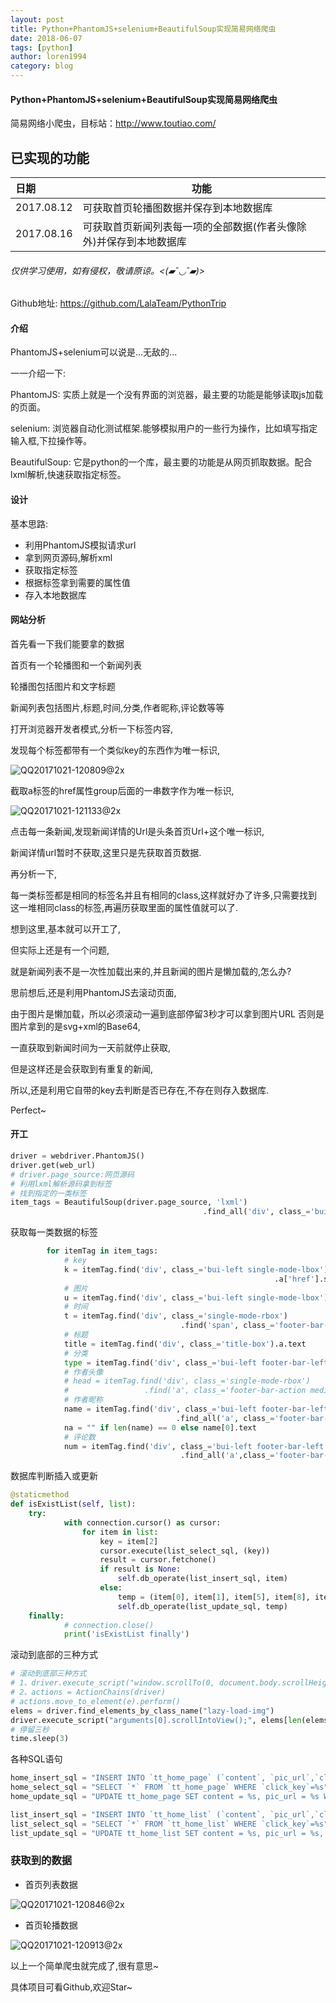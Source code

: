 ```yaml
---
layout: post
title: Python+PhantomJS+selenium+BeautifulSoup实现简易网络爬虫
date: 2018-06-07
tags: [python]
author: loren1994
category: blog
---
```


#### Python+PhantomJS+selenium+BeautifulSoup实现简易网络爬虫

简易网络小爬虫，目标站：http://www.toutiao.com/

<!-- more -->
## 已实现的功能

| 日期         | 功能                                 |
| :--------- | ---------------------------------- |
| 2017.08.12 | 可获取首页轮播图数据并保存到本地数据库                |
| 2017.08.16 | 可获取首页新闻列表每一项的全部数据(作者头像除外)并保存到本地数据库 |

###### 仅供学习使用，如有侵权，敬请原谅。<(▰˘◡˘▰)>

Github地址: https://github.com/LalaTeam/PythonTrip

#### 介绍

PhantomJS+selenium可以说是...无敌的...

一一介绍一下:

PhantomJS: 实质上就是一个没有界面的浏览器，最主要的功能是能够读取js加载的页面。

selenium: 浏览器自动化测试框架.能够模拟用户的一些行为操作，比如填写指定输入框,下拉操作等。

BeautifulSoup: 它是python的一个库，最主要的功能是从网页抓取数据。配合lxml解析,快速获取指定标签。

#### 设计

基本思路:

- 利用PhantomJS模拟请求url
- 拿到网页源码,解析xml
- 获取指定标签
- 根据标签拿到需要的属性值
- 存入本地数据库

#### 网站分析

首先看一下我们能要拿的数据

首页有一个轮播图和一个新闻列表

轮播图包括图片和文字标题

新闻列表包括图片,标题,时间,分类,作者昵称,评论数等等

打开浏览器开发者模式,分析一下标签内容,

发现每个标签都带有一个类似key的东西作为唯一标识,

![QQ20171021-120809@2x]({{site.baseurl}}/assets/images/QQ20171021-120809@2x.png)

截取a标签的href属性group后面的一串数字作为唯一标识,

![QQ20171021-121133@2x]({{site.baseurl}}/assets/images/QQ20171021-121133@2x.png)

点击每一条新闻,发现新闻详情的Url是头条首页Url+这个唯一标识,

新闻详情url暂时不获取,这里只是先获取首页数据.

再分析一下,

每一类标签都是相同的标签名并且有相同的class,这样就好办了许多,只需要找到这一堆相同class的标签,再遍历获取里面的属性值就可以了.

想到这里,基本就可以开工了,

但实际上还是有一个问题,

就是新闻列表不是一次性加载出来的,并且新闻的图片是懒加载的,怎么办?

思前想后,还是利用PhantomJS去滚动页面,

由于图片是懒加载，所以必须滚动一遍到底部停留3秒才可以拿到图片URL 否则是图片拿到的是svg+xml的Base64,

一直获取到新闻时间为一天前就停止获取,

但是这样还是会获取到有重复的新闻,

所以,还是利用它自带的key去判断是否已存在,不存在则存入数据库.

Perfect~

#### 开工

~~~~python
driver = webdriver.PhantomJS()
driver.get(web_url)
# driver.page_source:网页源码
# 利用lxml解析源码拿到标签
# 找到指定的一类标签
item_tags = BeautifulSoup(driver.page_source, 'lxml')
                                           .find_all('div', class_='bui-box single-mode')
~~~~

获取每一类数据的标签

~~~~python
        for itemTag in item_tags:
            # key
            k = itemTag.find('div', class_='bui-left single-mode-lbox')
                                                           .a['href'].split('/')[2]
            # 图片
            u = itemTag.find('div', class_='bui-left single-mode-lbox').a.img['src']
            # 时间
            t = itemTag.find('div', class_='single-mode-rbox')
                                      .find('span', class_='footer-bar-action').text
            # 标题
            title = itemTag.find('div', class_='title-box').a.text
            # 分类
            type = itemTag.find('div', class_='bui-left footer-bar-left').a.text
            # 作者头像
            # head = itemTag.find('div', class_='single-mode-rbox')
            #                 .find('a', class_='footer-bar-action media-avatar')
            # 作者昵称
            name = itemTag.find('div', class_='bui-left footer-bar-left')
                                     .find_all('a', class_='footer-bar-action source')
            na = "" if len(name) == 0 else name[0].text
            # 评论数
            num = itemTag.find('div', class_='bui-left footer-bar-left')
                                      .find_all('a',class_='footer-bar-action source')
~~~~

数据库判断插入或更新

~~~~Python
@staticmethod
def isExistList(self, list):
    try:
            with connection.cursor() as cursor:
                for item in list:
                    key = item[2]
                    cursor.execute(list_select_sql, (key))
                    result = cursor.fetchone()
                    if result is None:
                        self.db_operate(list_insert_sql, item)
                    else:
                        temp = (item[0], item[1], item[5], item[8], item[2])
                        self.db_operate(list_update_sql, temp)
    finally:
            # connection.close()
            print('isExistList finally')
~~~~

滚动到底部的三种方式

~~~~Python
# 滚动到底部三种方式
# 1、driver.execute_script("window.scrollTo(0, document.body.scrollHeight);")
# 2、actions = ActionChains(driver)
# actions.move_to_element(e).perform()
elems = driver.find_elements_by_class_name("lazy-load-img")
driver.execute_script("arguments[0].scrollIntoView();", elems[len(elems) - 1])
# 停留三秒
time.sleep(3)
~~~~

各种SQL语句

~~~~python
home_insert_sql = "INSERT INTO `tt_home_page` (`content`, `pic_url`,`click_key`,`create_time`,`type`) VALUES (%s,%s,%s,%s,%s)"
home_select_sql = "SELECT `*` FROM `tt_home_page` WHERE `click_key`=%s"
home_update_sql = "UPDATE tt_home_page SET content = %s, pic_url = %s WHERE click_key = %s"

list_insert_sql = "INSERT INTO `tt_home_list` (`content`, `pic_url`,`click_key`,`create_time`,`type`,`web_time`,`author_name`,`author_head`,`comment_num`) VALUES (%s,%s,%s,%s,%s,%s,%s,%s,%s)"
list_select_sql = "SELECT `*` FROM `tt_home_list` WHERE `click_key`=%s"
list_update_sql = "UPDATE tt_home_list SET content = %s, pic_url = %s, web_time = %s, comment_num = %s WHERE click_key = %s"
~~~~

### 获取到的数据

* 首页列表数据

![QQ20171021-120846@2x]({{site.baseurl}}/assets/images/QQ20171021-120846@2x.png)

* 首页轮播数据

![QQ20171021-120913@2x]({{site.baseurl}}/assets/images/QQ20171021-120913@2x.png)



以上一个简单爬虫就完成了,很有意思~

具体项目可看Github,欢迎Star~